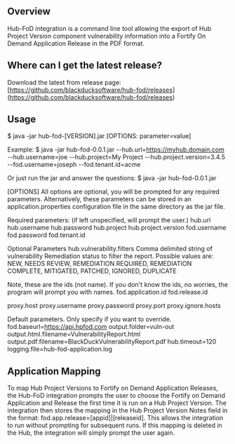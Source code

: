 ## Overview ##
Hub-FoD integration is a command line tool allowing the export of Hub Project Version component vulnerability information into a Fortify On Demand Application Release in the PDF format.  

## Where can I get the latest release? ##
Download the latest from release page: [https://github.com/blackducksoftware/hub-fod/releases] (https://github.com/blackducksoftware/hub-fod/releases)

## Usage ##
$ java -jar hub-fod-[VERSION].jar [OPTIONS: parameter=value]

Example:
$ java -jar hub-fod-0.0.1.jar --hub.url=https://myhub.domain.com --hub.username=joe --hub.project=My Project --hub.project.version=3.4.5 --fod.username=joseph --fod.tenant.id=acme

Or just run the jar and answer the questions:
$ java -jar hub-fod-0.0.1.jar

[OPTIONS]
All options are optional, you will be prompted for any required parameters.  Alternatively, these parameters can be stored in an application.properties configuration file in the same directory as the jar file.

Required parameters: (if left unspecified, will prompt the user.)
hub.url
hub.username
hub.password
hub.project
hub.project.version
fod.username
fod.password
fod.tenant.id

Optional Parameters
hub.vulnerability.filters
Comma delimited string of vulnerability Remediation status to filter the report. Possible values are:
NEW, NEEDS REVIEW, REMEDIATION REQUIRED, REMEDIATION COMPLETE, MITIGATED, PATCHED, IGNORED, DUPLICATE

Note, these are the ids (not name).  If you don't know the ids, no worries, the program will prompt you with names.
fod.application.id
fod.release.id

proxy.host
proxy.username
proxy.password
proxy.port
proxy.ignore.hosts

Default parameters.  Only specify if you want to override.
fod.baseurl=https://api.hpfod.com 
output.folder=vuln-out
output.html.filename=VulnerabilityReport.html
output.pdf.filename=BlackDuckVulnerabilityReport.pdf
hub.timeout=120
logging.file=hub-fod-application.log

## Application Mapping ##
To map Hub Project Versions to Fortify on Demand Application Releases, the Hub-FoD integration prompts the user to choose the Fortify on Demand Application and Release the first time it is run on a Hub Project Version.  The integration then stores the mapping in the Hub Project Version Notes field in the format: fod.app.release=[appid]|[releaseid]. This allows the integration to run without prompting for subsequent runs. If this mapping is deleted in the Hub, the integration will simply prompt the user again.

